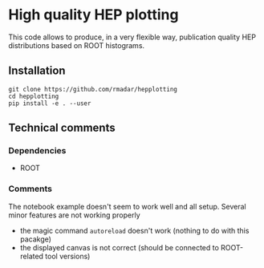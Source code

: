 # High quality HEP plotting

This code allows to produce, in a very flexible way, publication quality HEP distributions
based on ROOT histograms.

## Installation

```
git clone https://github.com/rmadar/hepplotting
cd hepplotting
pip install -e . --user
```


## Technical comments

### Dependencies

  + ROOT
  

### Comments

The notebook example doesn't seem to work well and all setup. Several minor features are not working properly
  + the magic command `autoreload` doesn't work (nothing to do with this pacakge)
  + the displayed canvas is not correct (should be connected to ROOT-related tool versions)
